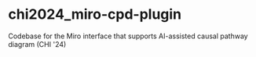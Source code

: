 # chi2024_miro-cpd-plugin
Codebase for the Miro interface that supports AI-assisted causal pathway diagram (CHI '24)
